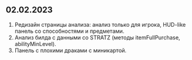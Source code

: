 ## 02.02.2023

 1. Редизайн страницы анализа: анализ только для игрока, HUD-like панель со способностями и предметами.
 2. Анализ билда с данными со STRATZ (методы itemFullPurchase, abilityMinLevel).
 3. Панель с плохими драками с миникартой.
